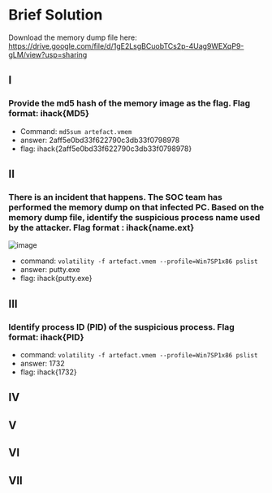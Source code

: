 # Brief Solution

Download the memory dump file here: 
https://drive.google.com/file/d/1gE2LsgBCuobTCs2p-4Uag9WEXqP9-gLM/view?usp=sharing

## I
### Provide the md5 hash of the memory image as the flag. Flag format: ihack{MD5}

- Command: `md5sum artefact.vmem`
- answer: 2aff5e0bd33f622790c3db33f0798978  
- flag: ihack{2aff5e0bd33f622790c3db33f0798978}

## II
### There is an incident that happens. The SOC team has performed the memory dump on that infected PC. Based on the memory dump file, identify the suspicious process name used by the attacker. Flag format : ihack{name.ext}
![image](https://user-images.githubusercontent.com/62234787/206900723-aaf9dc56-41e7-4271-9c9e-b95db95fb1c9.png)
- command: `volatility -f artefact.vmem --profile=Win7SP1x86 pslist`
- answer: putty.exe
- flag: ihack{putty.exe}

## III
### Identify process ID (PID) of the suspicious process. Flag format: ihack{PID}

- command: `volatility -f artefact.vmem --profile=Win7SP1x86 pslist`
- answer: 1732
- flag: ihack{1732}

## IV

## V

## VI

## VII
